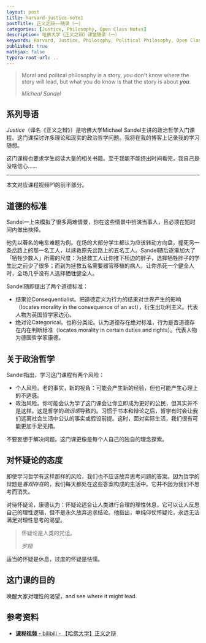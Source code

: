 ```yaml
---
layout: post
title: harvard-justice-note1
postTitle: 正义之辩——随录（一）
categories: [Justice, Philosophy, Open Class Notes]
description: 哈佛大学《正义之辩》课堂随录（一）
keywords: Harvard, Justice, Philosophy, Political Philosophy, Open Class Notes
published: true
mathjax: false
typora-root-url: ..
---
```


> Moral and politcal philosophy is a story, you don't know where the story will lead, but what you do know is that the story is about ***you***.
>
> *Micheal Sandel*

## 系列导语

*Justice*（译名《正义之辩》）是哈佛大学Michael Sandel主讲的政治哲学入门课程。这门课探讨许多理论和现实的政治哲学问题。我将在我的博客上记录我的学习随想。

这门课程也要求学生阅读大量的相关书籍。至于我能不能挤出时间看完，我自己是没啥信心……

---

本文对应课程视频P1的前半部分。

## 道德的标准

Sandel一上来模拟了很多两难情景，你在这些情景中扮演当事人，且必须在短时间内做出抉择。

他先以著名的电车难题为例。在场的大部分学生都认为应该转动方向盘，撞死另一条岔路上的那一名工人，以拯救原先岔路上的五名工人。Sandel随后逐渐加大了「牺牲少数人」所需的尺度：为拯救工人让你推下桥边的胖子，选择牺牲胖子的学生比之前少了很多；而到为拯救五名需要器官移植的病人，让你杀死一个健全人时，全场几乎没有人选择牺牲健全人。

Sandel随即提出了两个道德标准：

- 结果论Consequentialist。把道德定义为行为的结果对世界产生的影响（locates morality in the consequence of an act），衍生出功利主义。代表人物为英国哲学家边沁。
- 绝对论Categorical。也称分类论。认为道德存在绝对标准，行为是否道德存在内在判断标准（locates morality in certain duties and rights）。代表人物为德国哲学家康德。

## 关于政治哲学

Sandel指出，学习这门课程有两个风险：

- 个人风险。老的事实，新的视角：可能会产生新的经验，但也可能产生心理上的不适感。
- 政治风险。你可能会认为学了这门课会让你立即成为更好的公民，但其实并不是这样。这是哲学的*疏远感*导致的。习惯于书本和辩论之后，哲学有时会让我们远离社会生活中公认的事实或假设前提。这时，面对实际生活，我们很有可能更加手足无措。

不要妄想于解决问题。这门课更像是每个人自己的独自的理念探索。

## 对怀疑论的态度

即使学习哲学有这样那样的风险，我们也不应该放弃思考问题的答案。因为哲学的辩题是*客观存在*的，我们每天都处在这些答案构成的生活中。它并不因为我们不思考而消失。

对待怀疑论，康德认为：怀疑论适合让人类进行合理的理性休息，它可以让人反思自己的理性逻辑，但不是永久放弃追求结论。他指出，单纯仰仗怀疑论，永远无法满足对理性思考的渴望。

>怀疑论是人类的咒诅。
>
>*罗翔*

适当的怀疑是休息，过度的怀疑是怯懦。

## 这门课的目的

唤醒大家对理性的渴望，and see where it might lead.

## 参考资料

- [**课程视频** - bilibili - 【哈佛大学】正义之辩](https://www.bilibili.com/video/BV1jZ4y1x7SL)